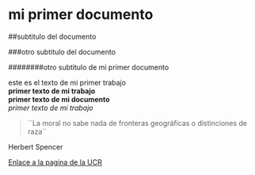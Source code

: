 # mi primer documento

##subtitulo del documento

###otro subtitulo del documento


########otro subtitulo de mi primer documento


este es el texto de mi primer trabajo  
**primer texto de mi trabajo**   
__primer texto de mi documento__  
*primer texto de mi trabajo*  

> ´´La moral no sabe nada de fronteras geográficas o distinciones de raza´´    
> 
Herbert Spencer


[Enlace a la pagina de la UCR](https://www.ucr.ac.cr/)
